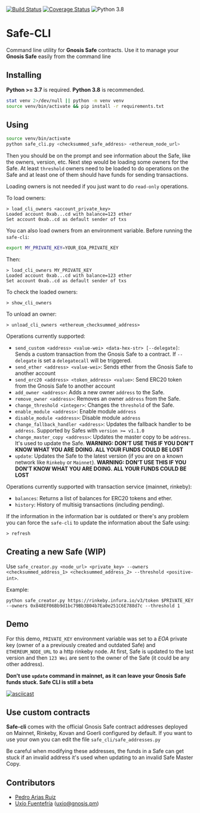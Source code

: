 [![Build Status](https://travis-ci.com/gnosis/safe-cli.svg?branch=master)](https://travis-ci.com/gnosis/safe-cli)
[![Coverage Status](https://coveralls.io/repos/github/gnosis/safe-cli/badge.svg?branch=master)](https://coveralls.io/github/gnosis/safe-cli?branch=master)
![Python 3.8](https://img.shields.io/badge/Python-3.8-blue.svg)

# Safe-CLI
Command line utility for **Gnosis Safe** contracts. Use it to manage your **Gnosis Safe** easily from the command line

## Installing
**Python >= 3.7** is required. **Python 3.8** is recommended.

```bash
stat venv 2>/dev/null || python -m venv venv
source venv/bin/activate && pip install -r requirements.txt
```

## Using
```bash
source venv/bin/activate
python safe_cli.py <checksummed_safe_address> <ethereum_node_url>
```

Then you should be on the prompt and see information about the Safe, like the owners, version, etc.
Next step would be loading some owners for the Safe. At least `threshold` owners need to be loaded to do operations
on the Safe and at least one of them should have funds for sending transactions.

Loading owners is not needed if you just want to do `read-only` operations.

To load owners:
```
> load_cli_owners <account_private_key>
Loaded account 0xab...cd with balance=123 ether
Set account 0xab..cd as default sender of txs
```

You can also load owners from an environment variable. Before running the `safe-cli`:
```bash
export MY_PRIVATE_KEY=YOUR_EOA_PRIVATE_KEY
```
Then:
```
> load_cli_owners MY_PRIVATE_KEY
Loaded account 0xab...cd with balance=123 ether
Set account 0xab..cd as default sender of txs
```

To check the loaded owners:
```
> show_cli_owners
```

To unload an owner:
```
> unload_cli_owners <ethereum_checksummed_address>
```

Operations currently supported:
- `send_custom <address> <value-wei> <data-hex-str> [--delegate]`: Sends a custom transaction from the Gnosis Safe
to a contract. If `--delegate` is set a `delegatecall` will be triggered.
- `send_ether <address> <value-wei>`: Sends ether from the Gnosis Safe to another account
- `send_erc20 <address> <token_address> <value>`: Send ERC20 token from the Gnosis Safe to another account
- `add_owner <address>`: Adds a new owner `address` to the Safe.
- `remove_owner <address>`: Removes an owner `address` from the Safe.
- `change_threshold <integer>`: Changes the `threshold` of the Safe.
- `enable_module <address>`: Enable module `address`
- `disable_module <address>`: Disable module `address`
- `change_fallback_handler <address>`: Updates the fallback handler to be `address`. Supported by Safes with `version >= v1.1.0`
- `change_master_copy <address>`: Updates the master copy to be `address`. It's used to update the Safe.  **WARNING: DON'T USE
THIS IF YOU DON'T KNOW WHAT YOU ARE DOING. ALL YOUR FUNDS COULD BE LOST**
- `update`: Updates the Safe to the latest version (if you are on a known network like `Rinkeby` or `Mainnet`).
**WARNING: DON'T USE THIS IF YOU DON'T KNOW WHAT YOU ARE DOING. ALL YOUR FUNDS COULD BE LOST**

Operations currently supported with transaction service (mainnet, rinkeby):
- `balances`: Returns a list of balances for ERC20 tokens and ether.
- `history`: History of multisig transactions (including pending).

If the information in the information bar is outdated or there's any problem you can force the `safe-cli` to update
the information about the Safe using:
```
> refresh
```

## Creating a new Safe (WIP)
Use `safe_creator.py <node_url> <private_key> --owners <checksummed_address_1> <checksummed_address_2> --threshold <positive-int>`.

Example:
```
python safe_creator.py https://rinkeby.infura.io/v3/token $PRIVATE_KEY --owners 0x848EF06Bb9d1bc79Bb3B04b7Ea0e251C6E788d7c --threshold 1
```

## Demo
For this demo, `PRIVATE_KEY` environment variable was set to a _EOA_ private key (owner of a a previously created and outdated Safe)
and `ETHEREUM_NODE_URL` to a http rinkeby node.
At first, Safe is updated to the last version and then `123 Wei` are sent to the owner of the Safe (it could be any other address).

**Don't use `update` command in mainnet, as it can leave your Gnosis Safe funds stuck. Safe CLI is still a beta**

[![asciicast](https://asciinema.org/a/346692.svg)](https://asciinema.org/a/346692)

## Use custom contracts
**Safe-cli** comes with the official Gnosis Safe contract addresses deployed on Mainnet, Rinkeby, Kovan and Goerli
configured by default. If you want to use your own you can edit the file `safe_cli/safe_addresses.py`

Be careful when modifying these addresses, the funds in a Safe can get stuck if an invalid address it's used when updating
to an invalid Safe Master Copy.

Contributors
------------
- [Pedro Arias Ruiz](https://github.com/AsiganTheSunk)
- [Uxío Fuentefría](https://github.com/uxio0) (uxio@gnosis.pm)
